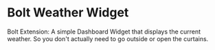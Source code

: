 # Bolt Weather Widget
Bolt Extension: A simple Dashboard Widget that displays the current weather. So you don't actually need to go outside or open the curtains.
